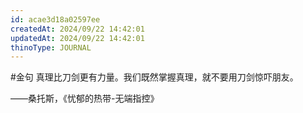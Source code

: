 ```yaml
---
id: acae3d18a02597ee
createdAt: 2024/09/22 14:42:01
updatedAt: 2024/09/22 14:42:01
thinoType: JOURNAL
---
```

#金句 真理比刀剑更有力量。我们既然掌握真理，就不要用刀剑惊吓朋友。

——桑托斯，《忧郁的热带-无端指控》